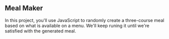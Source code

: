 ## Meal Maker

In this project, you'll use JavaScript to randomly create a three-course meal based on what is available on a menu.
We'll keep runing it until we're satisfied with the generated meal.
